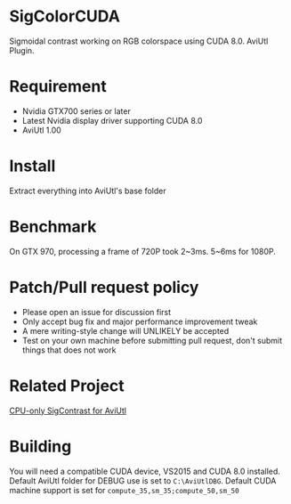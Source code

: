 # SigColorCUDA
Sigmoidal contrast working on RGB colorspace using CUDA 8.0. AviUtl Plugin.

# Requirement
* Nvidia GTX700 series or later
* Latest Nvidia display driver supporting CUDA 8.0
* AviUtl 1.00

# Install
Extract everything into AviUtl's base folder

# Benchmark
On GTX 970, processing a frame of 720P took 2~3ms. 5~6ms for 1080P.

# Patch/Pull request policy
* Please open an issue for discussion first
* Only accept bug fix and major performance improvement tweak
* A mere writing-style change will UNLIKELY be accepted
* Test on your own machine before submitting pull request, don't submit things that does not work

# Related Project
 [CPU-only SigContrast for AviUtl](https://github.com/MaverickTse/SigContrastFastAviUtl)
 
# Building
You will need a compatible CUDA device, VS2015 and CUDA 8.0 installed. Default AviUtl folder for DEBUG use is set to ```C:\AviUtlDBG```. Default CUDA machine support is set for ```compute_35,sm_35;compute_50,sm_50```
